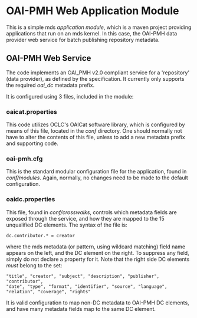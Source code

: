 # OAI-PMH Web Application Module #

This is a simple mds _application module_, which is a maven project providing applications that run on an mds kernel. In this case, the OAI-PMH data provider web service for batch publishing repository metadata.

## OAI-PMH Web Service ##

The code implements an OAI\_PMH v2.0 compliant service for a 'repository' (data provider), as defined by the specification. It currently only supports the required _oai_dc_ metadata prefix.

It is configured using 3 files, included in the module:

### oaicat.properties ###

This code utilizes OCLC's OAICat software library, which is configured by means of this file, located in the _conf_ directory. One should normally not have to alter the contents of this file, unless to add a new metadata prefix and supporting code.

### oai-pmh.cfg ###

This is the standard modular configuration file for the application, found in _conf/modules_. Again, normally, no changes need to be made to the default configuration.

### oaidc.properties ###

This file, found in _conf/crosswalks_, controls which metadata fields are exposed through the service, and how they are mapped to the 15 unqualified DC elements.
The syntax of the file is:

    dc.contributor.* = creator

where the mds metadata (or pattern, using wildcard matching) field name appears on the left, and the DC element on the right. To suppress any field, simply do not
declare a property for it. Note that the right side DC elements _must_ belong to the set:

    "title", "creator", "subject", "description", "publisher", "contributor",
    "date", "type", "format", "identifier", "source", "language",
    "relation", "coverage", "rights"

It is valid configuration to map non-DC metadata to OAI-PMH DC elements, and have many metadata fields map to the same DC element.

